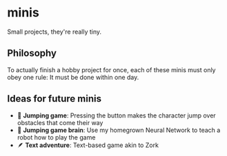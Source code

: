 # minis
Small projects, they're really tiny.

## Philosophy

To actually finish a hobby project for once, each of these minis must only obey one rule: It must be done within one day.

## Ideas for future minis

- 🐎 **Jumping game**: Pressing the button makes the character jump over obstacles that come their way
- 🏇 **Jumping game brain**: Use my homegrown Neural Network to teach a robot how to play the game
- 🪶 **Text adventure**: Text-based game akin to Zork
